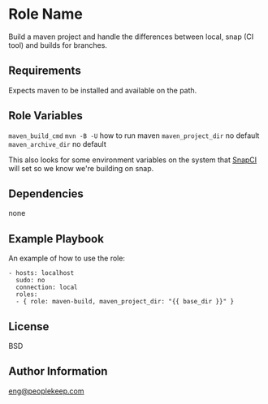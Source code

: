 Role Name
=========

Build a maven project and handle the differences between local, snap (CI tool) and builds for branches.

Requirements
------------

Expects maven to be installed and available on the path. 

Role Variables
--------------

`maven_build_cmd` `mvn -B -U` how to run maven
`maven_project_dir` no default
`maven_archive_dir` no default

This also looks for some environment variables on the system that [SnapCI](https://snap-ci.com) will set so we know we're building on snap. 

Dependencies
------------

none

Example Playbook
----------------

An example of how to use the role:

    - hosts: localhost
      sudo: no
      connection: local
      roles:
      - { role: maven-build, maven_project_dir: "{{ base_dir }}" }

License
-------

BSD

Author Information
------------------

eng@peoplekeep.com

